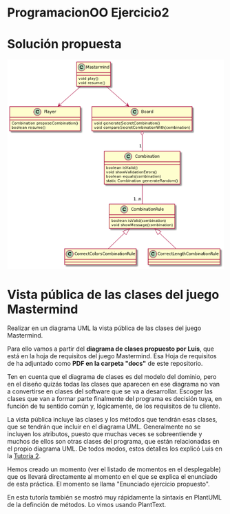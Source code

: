 # ProgramacionOO Ejercicio2

# Solución propuesta

![](mastermind.png)


# Vista pública de las clases del juego Mastermind

Realizar en un diagrama UML la vista pública de las clases del juego Mastermind.

Para ello vamos a partir del **diagrama de clases propuesto por Luis**, que está en la hoja de requisitos del juego Mastermind. Esa Hoja de requisitos de ha adjuntado como **PDF en la carpeta "docs"** de este repositorio.

Ten en cuenta que el diagrama de clases es del modelo del dominio, pero en el diseño quizás todas las clases que aparecen en ese diagrama no van a convertirse en clases del software que se va a desarrollar. Escoger las clases que van a formar parte finalmente del programa es decisión tuya, en función de tu sentido común y, lógicamente, de los requisitos de tu cliente.

La vista pública incluye las clases y los métodos que tendrán esas clases, que se tendrán que incluir en el diagrama UML. Generalmente no se incluyen los atributos, puesto que muchas veces se sobreentiende y muchos de ellos son otras clases del programa, que están relacionadas en el propio diagrama UML. De todos modos, estos detalles los explicó Luis en la [Tutoría 2](https://escuela.it/cursos/programacion-orientada-a-objetos/clase/tutoria-vista-publica). 

Hemos creado un momento (ver el listado de momentos en el desplegable) que os llevará directamente al momento en el que se explica el enunciado de esta práctica. El momento se llama "Enunciado ejercicio propuesto". 

En esta tutoría también se mostró muy rápidamente la sintaxis en PlantUML de la definción de métodos. Lo vimos usando PlantText.
